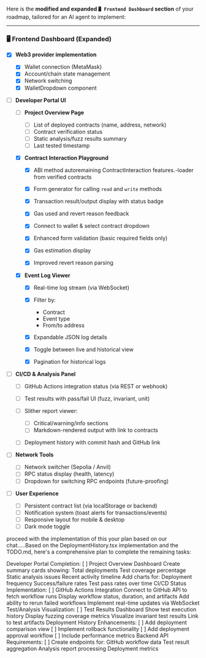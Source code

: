 Here is the **modified and expanded `🖥️ Frontend Dashboard` section** of your roadmap, tailored for an AI agent to implement:

---

### 🖥️ Frontend Dashboard (Expanded)

* [x] **Web3 provider implementation**

  * [x] Wallet connection (MetaMask)
  * [x] Account/chain state management
  * [x] Network switching
  * [x] WalletDropdown component

* [ ] **Developer Portal UI**

  * [ ] **Project Overview Page**

    * [ ] List of deployed contracts (name, address, network)
    * [ ] Contract verification status
    * [ ] Static analysis/fuzz results summary
    * [ ] Last tested timestamp

  * [x] **Contract Interaction Playground**
    * [x] ABI method autoremaining ContractInteraction features.-loader from verified contracts
    * [x] Form generator for calling `read` and `write` methods
    * [x] Transaction result/output display with status badge
    * [x] Gas used and revert reason feedback
    * [x] Connect to wallet & select contract dropdown
    * [x] Enhanced form validation (basic required fields only)
    * [x] Gas estimation display
    * [x] Improved revert reason parsing


  * [x] **Event Log Viewer**

    * [x] Real-time log stream (via WebSocket)
    * [x] Filter by:

      * Contract
      * Event type
      * From/to address
    * [x] Expandable JSON log details
    * [x] Toggle between live and historical view
    * [x] Pagination for historical logs

* [ ] **CI/CD & Analysis Panel**

  * [ ] GitHub Actions integration status (via REST or webhook)
  * [ ] Test results with pass/fail UI (fuzz, invariant, unit)
  * [ ] Slither report viewer:

    * [ ] Critical/warning/info sections
    * [ ] Markdown-rendered output with link to contracts
  * [ ] Deployment history with commit hash and GitHub link

* [ ] **Network Tools**

  * [ ] Network switcher (Sepolia / Anvil)
  * [ ] RPC status display (health, latency)
  * [ ] Dropdown for switching RPC endpoints (future-proofing)

* [ ] **User Experience**

  * [ ] Persistent contract list (via localStorage or backend)
  * [ ] Notification system (toast alerts for transactions/events)
  * [ ] Responsive layout for mobile & desktop
  * [ ] Dark mode toggle

proceed with the implementation of this your plan based on our chat.....Based on the DeploymentHistory.tsx implementation and the TODO.md, here's a comprehensive plan to complete the remaining tasks:

Developer Portal Completion:
[ ] Project Overview Dashboard
Create summary cards showing:
Total deployments
Test coverage percentage
Static analysis issues
Recent activity timeline
Add charts for:
Deployment frequency
Success/failure rates
Test pass rates over time
CI/CD Status Implementation:
[ ] GitHub Actions Integration
Connect to GitHub API to fetch workflow runs
Display workflow status, duration, and artifacts
Add ability to rerun failed workflows
Implement real-time updates via WebSocket
Test/Analysis Visualization:
[ ] Test Results Dashboard
Show test execution history
Display fuzzing coverage metrics
Visualize invariant test results
Link to test artifacts
Deployment History Enhancements:
[ ] Add deployment comparison view
[ ] Implement rollback functionality
[ ] Add deployment approval workflow
[ ] Include performance metrics
Backend API Requirements:
[ ] Create endpoints for:
GitHub workflow data
Test result aggregation
Analysis report processing
Deployment metrics